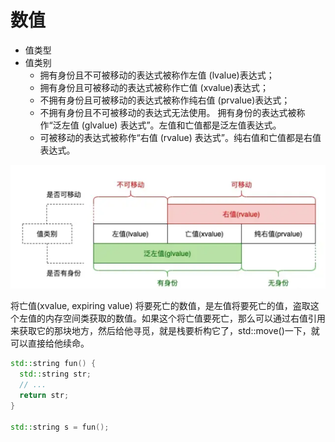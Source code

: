 # 数值

- 值类型 
- 值类别
  - 拥有身份且不可被移动的表达式被称作左值 (lvalue)表达式；
  - 拥有身份且可被移动的表达式被称作亡值 (xvalue)表达式；
  - 不拥有身份且可被移动的表达式被称作纯右值 (prvalue)表达式； 
  - 不拥有身份且不可被移动的表达式无法使用。 拥有身份的表达式被称作“泛左值 (glvalue) 表达式”。左值和亡值都是泛左值表达式。
  - 可被移动的表达式被称作“右值 (rvalue) 表达式”。纯右值和亡值都是右值表达式。

![左值-右值的区别](https://github.com/Meteor-Z/CS-notes/blob/main/image/cpp/%E5%B7%A6%E5%80%BC-%E5%8F%B3%E5%80%BC.png?raw=true)

将亡值(xvalue, expiring value) 将要死亡的数值，是左值将要死亡的值，盗取这个左值的内存空间类获取的数值。如果这个将亡值要死亡，那么可以通过右值引用来获取它的那块地方，然后给他寻觅，就是栈要析构它了，std::move()一下，就可以直接给他续命。

```c++
std::string fun() {
  std::string str;
  // ...
  return str;
}

std::string s = fun();
```